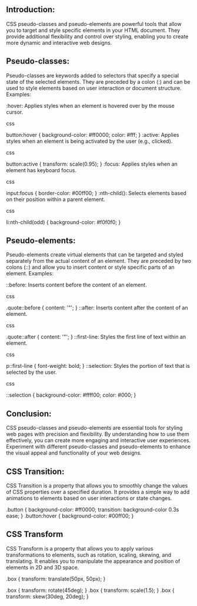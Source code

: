 ## Introduction:
CSS pseudo-classes and pseudo-elements are powerful tools that allow you to target and style specific elements in your HTML document. They provide additional flexibility and control over styling, enabling you to create more dynamic and interactive web designs.
## Pseudo-classes:
Pseudo-classes are keywords added to selectors that specify a special state of the selected elements. They are preceded by a colon (:) and can be used to style elements based on user interaction or document structure.
Examples:

:hover: Applies styles when an element is hovered over by the mouse cursor.

css

button:hover {
background-color: #ff0000;
color: #fff;
}
:active: Applies styles when an element is being activated by the user (e.g., clicked).

css

button:active {
transform: scale(0.95);
}
:focus: Applies styles when an element has keyboard focus.

css

input:focus {
border-color: #00ff00;
}
:nth-child(): Selects elements based on their position within a parent element.

css

li:nth-child(odd) {
background-color: #f0f0f0;
}
## Pseudo-elements:
Pseudo-elements create virtual elements that can be targeted and styled separately from the actual content of an element. They are preceded by two colons (::) and allow you to insert content or style specific parts of an element.
Examples:

::before: Inserts content before the content of an element.

css

.quote::before {
content: '"';
}
::after: Inserts content after the content of an element.

css

.quote::after {
content: '"';
}
::first-line: Styles the first line of text within an element.

css

p::first-line {
font-weight: bold;
}
::selection: Styles the portion of text that is selected by the user.

css

::selection {
background-color: #ffff00;
color: #000;
}
## Conclusion:
CSS pseudo-classes and pseudo-elements are essential tools for styling web pages with precision and flexibility. By understanding how to use them effectively, you can create more engaging and interactive user experiences. Experiment with different pseudo-classes and pseudo-elements to enhance the visual appeal and functionality of your web designs.

## CSS Transition:
CSS Transition is a property that allows you to smoothly change the values of CSS properties over a specified duration. It provides a simple way to add animations to elements based on user interactions or state changes.

.button {
    background-color: #ff0000;
    transition: background-color 0.3s ease;
}
.button:hover {
    background-color: #00ff00;
}
## CSS Transform
CSS Transform is a property that allows you to apply various transformations to elements, such as rotation, scaling, skewing, and translating. It enables you to manipulate the appearance and position of elements in 2D and 3D space.

.box {
    transform: translate(50px, 50px);
}

.box {
    transform: rotate(45deg);
}
.box {
    transform: scale(1.5);
}
.box {
    transform: skew(30deg, 20deg);
}